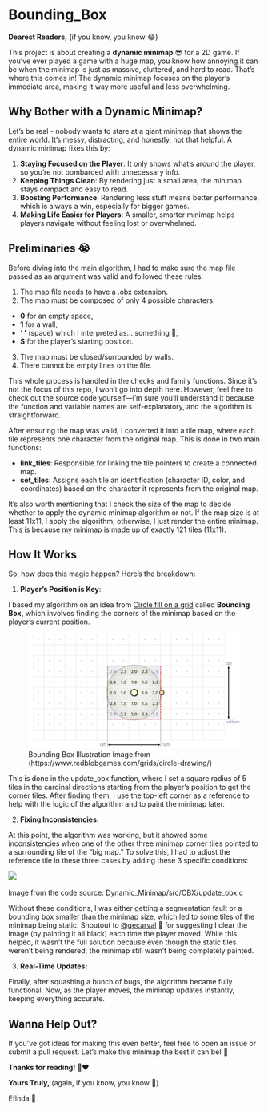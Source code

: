 # **Bounding_Box** 
**Dearest Readers,** (if you know, you know 😂) 

This project is about creating a **dynamic minimap** 😎 for a 2D game. If you’ve ever played a game with a huge map, you know how annoying it can be when the minimap is just as massive, cluttered, and hard to read. That’s where this comes in! The dynamic minimap focuses on the player’s immediate area, making it way more useful and less overwhelming. 
## **Why Bother with a Dynamic Minimap?** 
Let’s be real - nobody wants to stare at a giant minimap that shows the entire world. It’s messy, distracting, and honestly, not that helpful. A dynamic minimap fixes this by: 

1. **Staying Focused on the Player**: It only shows what’s around the player, so you’re not bombarded with unnecessary info. 
1. **Keeping Things Clean**: By rendering just a small area, the minimap stays compact and easy to read. 
1. **Boosting Performance**: Rendering less stuff means better performance, which is always a win, especially for bigger games. 
1. **Making Life Easier for Players**: A smaller, smarter minimap helps players navigate without feeling lost or overwhelmed. 
## **Preliminaries** 😭 
Before diving into the main algorithm, I had to make sure the map file passed as an argument was valid and followed these rules: 

1. The map file needs to have a .obx extension. 
1. The map must be composed of only 4 possible characters: 
- **0** for an empty space, 
- **1** for a wall, 
- **‘ ’** (space) which I interpreted as… something 󰣽, 
- **S** for the player’s starting position. 
3. The map must be closed/surrounded by walls. 
3. There cannot be empty lines on the file. 

This whole process is handled in the checks and family functions. Since it’s not the focus of this repo, I won’t go into depth here. However, feel free to check out the source code yourself—I’m sure you’ll understand it because the function and variable names are self-explanatory, and the algorithm is straightforward. 

After ensuring the map was valid, I converted it into a tile map, where each tile represents one character from the original map. This is done in two main functions: 

- **link\_tiles**: Responsible for linking the tile pointers to create a connected map. 
- **set\_tiles**: Assigns each tile an identification (character ID, color, and coordinates) based on the character it represents from the original map. 

It’s also worth mentioning that I check the size of the map to decide whether to apply the dynamic minimap algorithm or not. If the map size is at least 11x11, I apply the algorithm; otherwise, I just render the entire minimap. This is because my minimap is made up of exactly 121 tiles (11x11). 
## **How It Works** 
So, how does this magic happen? Here’s the breakdown: 

1. **Player’s Position is Key**: 

I based my algorithm on an idea from [Circle fill on a grid](https://www.redblobgames.com/grids/circle-drawing/) called **Bounding Box,** which involves finding the corners of the minimap based on the player’s current position. 

<figure>
  <img src="images/Bounding_Box.png" alt="Screenshot Bounding Box">
  <figcaption>
  Bounding Box Illustration
  Image from (https://www.redblobgames.com/grids/circle-drawing/)
  </figcaption>
</figure> 

This is done in the update\_obx function, where I set a square radius of 5 tiles in the cardinal directions starting from the player’s position to get the corner tiles. After finding them, I use the top-left corner as a reference to help with the logic of the algorithm and to paint the minimap later. 

2. **Fixing Inconsistencies:** 

At this point, the algorithm was working, but it showed some inconsistencies when one of the other three minimap corner tiles pointed to a surrounding tile of the “big map.” To solve this, I had to adjust the reference tile in these three cases by adding these 3 specific conditions: 

![](Aspose.Words.5f7bfca7-11a3-414a-bcda-19a46bd12548.002.png)

Image from the code source: Dynamic\_Minimap/src/OBX/update\_obx.c 

Without these conditions, I was either getting a segmentation fault or a bounding box smaller than the minimap size, which led to some tiles of the minimap being static. Shoutout to [@gecarval](https://github.com/gecarval) 󰹹 for suggesting I clear the image (by painting it all black) each time the player moved. While this helped, it wasn’t the full solution because even though the static tiles weren’t being rendered, the minimap still wasn’t being completely painted. 

3. **Real-Time Updates:** 

Finally, after squashing a bunch of bugs, the algorithm became fully functional. Now, as the player moves, the minimap updates instantly, keeping everything accurate.

## **Wanna Help Out?** 
If you’ve got ideas for making this even better, feel free to open an issue or submit a pull request. Let’s make this minimap the best it can be! 🚀 

**Thanks for reading!** 󰝺❤ 

**Yours Truly,** (again, if you know, you know 🤣)

Efinda 🫠
